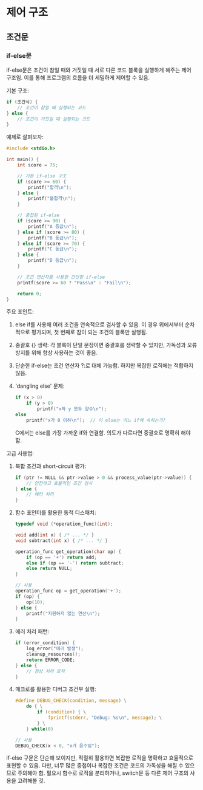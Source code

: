 # 제어 구조

## 조건문

### if-else문

if-else문은 조건이 참일 때와 거짓일 때 서로 다른 코드 블록을 실행하게 해주는 제어 구조임. 이를 통해 프로그램의 흐름을 더 세밀하게 제어할 수 있음.

기본 구조:

```c
if (조건식) {
    // 조건이 참일 때 실행되는 코드
} else {
    // 조건이 거짓일 때 실행되는 코드
}
```

예제로 살펴보자:

```c
#include <stdio.h>

int main() {
    int score = 75;

    // 기본 if-else 구조
    if (score >= 60) {
        printf("합격\n");
    } else {
        printf("불합격\n");
    }

    // 중첩된 if-else
    if (score >= 90) {
        printf("A 등급\n");
    } else if (score >= 80) {
        printf("B 등급\n");
    } else if (score >= 70) {
        printf("C 등급\n");
    } else {
        printf("D 등급\n");
    }

    // 조건 연산자를 사용한 간단한 if-else
    printf(score >= 60 ? "Pass\n" : "Fail\n");

    return 0;
}
```

주요 포인트:

1. else if를 사용해 여러 조건을 연속적으로 검사할 수 있음. 이 경우 위에서부터 순차적으로 평가되며, 첫 번째로 참이 되는 조건의 블록만 실행됨.

2. 중괄호 {} 생략: 각 블록이 단일 문장이면 중괄호를 생략할 수 있지만, 가독성과 오류 방지를 위해 항상 사용하는 것이 좋음.

3. 단순한 if-else는 조건 연산자 ?:로 대체 가능함. 하지만 복잡한 로직에는 적합하지 않음.

4. 'dangling else' 문제:

   ```c
   if (x > 0)
       if (y > 0)
           printf("x와 y 모두 양수\n");
   else
       printf("x가 0 이하\n");  // 이 else는 어느 if에 속하는가?
   ```

   C에서는 else를 가장 가까운 if와 연결함. 의도가 다르다면 중괄호로 명확히 해야 함.

고급 사용법:

1. 복합 조건과 short-circuit 평가:

   ```c
   if (ptr != NULL && ptr->value > 0 && process_value(ptr->value)) {
       // 안전하고 효율적인 조건 검사
   } else {
       // 에러 처리
   }
   ```

2. 함수 포인터를 활용한 동적 디스패치:

   ```c
   typedef void (*operation_func)(int);

   void add(int x) { /* ... */ }
   void subtract(int x) { /* ... */ }

   operation_func get_operation(char op) {
       if (op == '+') return add;
       else if (op == '-') return subtract;
       else return NULL;
   }

   // 사용
   operation_func op = get_operation('+');
   if (op) {
       op(10);
   } else {
       printf("지원하지 않는 연산\n");
   }
   ```

3. 에러 처리 패턴:

   ```c
   if (error_condition) {
       log_error("에러 발생");
       cleanup_resources();
       return ERROR_CODE;
   } else {
       // 정상 처리 로직
   }
   ```

4. 매크로를 활용한 디버그 조건부 실행:

   ```c
   #define DEBUG_CHECK(condition, message) \
       do { \
           if (condition) { \
               fprintf(stderr, "Debug: %s\n", message); \
           } \
       } while(0)

   // 사용
   DEBUG_CHECK(x < 0, "x가 음수임");
   ```

if-else 구문은 단순해 보이지만, 적절히 활용하면 복잡한 로직을 명확하고 효율적으로 표현할 수 있음. 다만, 너무 많은 중첩이나 복잡한 조건은 코드의 가독성을 해칠 수 있으므로 주의해야 함. 필요시 함수로 로직을 분리하거나, switch문 등 다른 제어 구조의 사용을 고려해볼 것.
